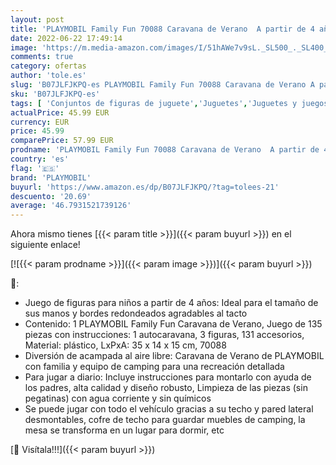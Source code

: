 ```yaml
---
layout: post
title: 'PLAYMOBIL Family Fun 70088 Caravana de Verano  A partir de 4 años'
date: 2022-06-22 17:49:14
image: 'https://m.media-amazon.com/images/I/51hAWe7v9sL._SL500_._SL400_.jpg'
comments: true
category: ofertas
author: 'tole.es'
slug: 'B07JLFJKPQ-es PLAYMOBIL Family Fun 70088 Caravana de Verano A partir de...'
sku: 'B07JLFJKPQ-es'
tags: [ 'Conjuntos de figuras de juguete','Juguetes','Juguetes y juegos','Muñecos y figuras','playmobil','🇪🇸', ]
actualPrice: 45.99 EUR
currency: EUR
price: 45.99
comparePrice: 57.99 EUR
prodname: 'PLAYMOBIL Family Fun 70088 Caravana de Verano  A partir de 4 años'
country: 'es'
flag: '🇪🇸'
brand: 'PLAYMOBIL'
buyurl: 'https://www.amazon.es/dp/B07JLFJKPQ/?tag=tolees-21'
descuento: '20.69'
average: '46.7931521739126'
---
```


Ahora mismo tienes [{{< param title >}}]({{< param buyurl >}}) en el siguiente enlace!

[![{{< param prodname >}}]({{< param image >}})]({{< param buyurl >}})

🔎:

- Juego de figuras para niños a partir de 4 años: Ideal para el tamaño de sus manos y bordes redondeados agradables al tacto
- Contenido: 1 PLAYMOBIL Family Fun Caravana de Verano, Juego de 135 piezas con instrucciones: 1 autocaravana, 3 figuras, 131 accesorios, Material: plástico, LxPxA: 35 x 14 x 15 cm, 70088
- Diversión de acampada al aire libre: Caravana de Verano de PLAYMOBIL con familia y equipo de camping para una recreación detallada
- Para jugar a diario: Incluye instrucciones para montarlo con ayuda de los padres, alta calidad y diseño robusto, Limpieza de las piezas (sin pegatinas) con agua corriente y sin químicos
- Se puede jugar con todo el vehículo gracias a su techo y pared lateral desmontables, cofre de techo para guardar muebles de camping, la mesa se transforma en un lugar para dormir, etc

[🛒 Visítala!!!]({{< param buyurl >}})
